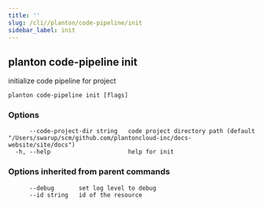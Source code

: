 ```yaml
---
title: ''
slug: /cli//planton/code-pipeline/init
sidebar_label: init
---
```

## planton code-pipeline init

initialize code pipeline for project

```
planton code-pipeline init [flags]
```

### Options

```
      --code-project-dir string   code project directory path (default "/Users/swarup/scm/github.com/plantoncloud-inc/docs-website/site/docs")
  -h, --help                      help for init
```

### Options inherited from parent commands

```
      --debug       set log level to debug
      --id string   id of the resource
```

